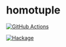 # homotuple

[![GitHub Actions](https://github.com/kakkun61/tuple/workflows/build/badge.svg?branch=master)](https://github.com/kakkun61/tuple/actions?query=workflow%3Abuild)

[![Hackage](https://matrix.hackage.haskell.org/api/v2/packages/homotuple/badge)](http://hackage.haskell.org/package/homotuple)
